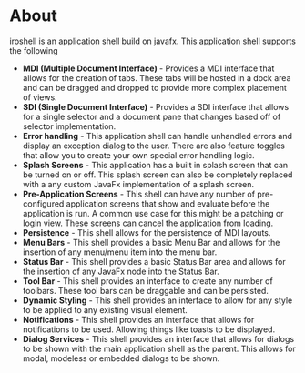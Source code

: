 # About
iroshell is an application shell build on javafx. This application shell supports the following

* **MDI (Multiple Document Interface)** - Provides a MDI interface that allows for the creation of tabs. These tabs will be hosted in a dock area and can be dragged and dropped to provide more complex placement of views.
* **SDI (Single Document Interface)** - Provides a SDI interface that allows for a single selector and a document pane that changes based off of selector implementation.
* **Error handling** - This application shell can handle unhandled errors and display an exception dialog to the user. There are also feature toggles that allow you to create your own special error handling logic.
* **Splash Screens** - This application has a built in splash screen that can be turned on or off. This splash screen can also be completely replaced with a any custom JavaFx implementation of a splash screen.
* **Pre-Application Screens** - This shell can have any number of pre-configured application screens that show and evaluate before the application is run. A common use case for this might be a patching or login view. These screens can cancel the application from loading.
* **Persistence** - This shell allows for the persistence of MDI layouts.
* **Menu Bars** - This shell provides a basic Menu Bar and allows for the insertion of any menu/menu item into the menu bar.
* **Status Bar** - This shell provides a basic Status Bar area and allows for the insertion of any JavaFx node into the Status Bar.
* **Tool Bar** - This shell provides an interface to create any number of toolbars. These tool bars can be draggable and can be persisted.
* **Dynamic Styling** - This shell provides an interface to allow for any style to be applied to any existing visual element.
* **Notifications** - This shell provides an interface that allows for notifications to be used. Allowing things like toasts to be displayed.
* **Dialog Services** - This shell provides an interface that allows for dialogs to be shown with the main application shell as the parent. This allows for modal, modeless or embedded dialogs to be shown.